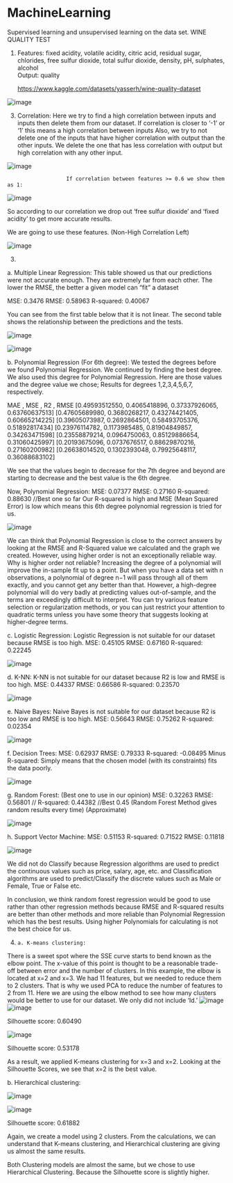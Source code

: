 # MachineLearning
Supervised learning and unsupervised learning on the data set.
                                                                 WINE QUALITY TEST
1.	Features: fixed acidity, volatile acidity, citric acid, residual sugar, chlorides, free sulfur dioxide, total sulfur dioxide, density, pH, sulphates, alcohol  
Output: quality

       https://www.kaggle.com/datasets/yasserh/wine-quality-dataset
  	
![image](https://github.com/Halime23/MachineLearning/assets/122736002/eabca6cd-b9a9-41c4-84c9-3cd086a17aff)


 
3.	Correlation: 
Here we try to find a high correlation between inputs and inputs then delete them from our dataset. If correlation is closer to ‘-1’ or ‘1’ this means a high correlation between inputs Also, we try to not delete one of the inputs that have higher correlation with output than the other inputs. We delete the one that has less correlation with output but high correlation with any other input.
            
 ![image](https://github.com/Halime23/MachineLearning/assets/122736002/99d21a4f-5879-4400-a06a-0bd470f35619)

                       If correlation between features >= 0.6 we show them as 1:
		       
 ![image](https://github.com/Halime23/MachineLearning/assets/122736002/351da477-f159-479e-bea6-229088a6f1b4)

So according to our correlation we drop out ‘free sulfur dioxide’ and ‘fixed acidity’ to get more accurate results.

We are going to use these features. (Non-High Correlation Left)

 ![image](https://github.com/Halime23/MachineLearning/assets/122736002/eb565ba3-8194-4727-8e36-3730901773dd)

3.	
a.	Multiple Linear Regression: This table showed us that our predictions were not accurate enough. They are extremely far from each other.
The lower the RMSE, the better a given model can “fit” a dataset 
	
MSE: 0.3476
RMSE: 0.58963
R-squared: 0.40067

You can see from the first table below that it is not linear. The second table shows the relationship between the predictions and the tests.

 ![image](https://github.com/Halime23/MachineLearning/assets/122736002/7172e6a4-adf3-4b9c-ac72-0f5e04c9738a)

 ![image](https://github.com/Halime23/MachineLearning/assets/122736002/cdd4239b-1acb-452b-849e-4297a57c2e91)


 
b.	Polynomial Regression (For 6th degree): We tested the degrees before we found Polynomial Regression. We continued by finding the best degree. We also used this degree for Polynomial Regression. Here are those values and the degree value we chose;
Results for degrees 1,2,3,4,5,6,7, respectively.

MAE		, 	MSE		, 	R2	, 		RMSE
[0.49593512550, 0.4065418896, 0.37337926065, 0.63760637513]
[0.47605689980, 0.3680268217, 0.43274421405, 0.60665214225]
[0.39605073987, 0.2692864501, 0.58493705376, 0.51892817434]
[0.23976114782, 0.1173985485, 0.81904849857, 0.34263471598]
[0.23558879214, 0.0964750063, 0.85129886654, 0.31060425997]
[0.20193675096, 0.0737676517, 0.88629870216, 0.27160200982]
[0.26638014520, 0.1302393048, 0.79925648117, 0.36088683102]

We see that the values begin to decrease for the 7th degree and beyond are starting to decrease and the best value is the 6th degree.

Now, Polynomial Regression: 
       MSE: 0.07377 
       RMSE: 0.27160
       R-squared: 0.88630 //Best one so far 
Our R-squared is high and MSE (Mean Squared Error) is low which means this 6th degree polynomial regression is tried for us.

  ![image](https://github.com/Halime23/MachineLearning/assets/122736002/819cb0e3-ebda-472a-b6f6-64beb2b03082)
  

We can think that Polynomial Regression is close to the correct answers by looking at the RMSE and R-Squared value we calculated and the graph we created. However, using higher order is not an exceptionally reliable way.
Why is higher order not reliable?
Increasing the degree of a polynomial will improve the in-sample fit up to a point. But when you have a data set with n observations, a polynomial of degree n−1 will pass through all of them exactly, and you cannot get any better than that.
However, a high-degree polynomial will do very badly at predicting values out-of-sample, and the terms are exceedingly difficult to interpret. You can try various feature selection or regularization methods, or you can just restrict your attention to quadratic terms unless you have some theory that suggests looking at higher-degree terms.

c.	Logistic Regression: Logistic Regression is not suitable for our dataset because RMSE is too high.
MSE: 0.45105
RMSE: 0.67160
R-squared: 0.22245

![image](https://github.com/Halime23/MachineLearning/assets/122736002/bc722c91-bda6-4af1-8984-f2edfe3ffea7)

 
d.	K-NN: K-NN is not suitable for our dataset because R2 is low and RMSE is too high.
MSE: 0.44337
RMSE: 0.66586
R-squared: 0.23570

![image](https://github.com/Halime23/MachineLearning/assets/122736002/b47d7104-2d38-42f5-9723-bcdd5126d64f)

 
e.	Naive Bayes: Naive Bayes is not suitable for our dataset because R2 is too low and RMSE is too high.
MSE: 0.56643
RMSE: 0.75262
R-squared: 0.02354

![image](https://github.com/Halime23/MachineLearning/assets/122736002/4a94f886-a865-44c9-ab51-933fa11e0fa6)

 
f.	Decision Trees:
MSE: 0.62937
RMSE: 0.79333
R-squared: -0.08495
Minus R-squared: Simply means that the chosen model (with its constraints) fits the data poorly.

 ![image](https://github.com/Halime23/MachineLearning/assets/122736002/1ab3333e-9449-40d3-a076-755b76317938)

g.	Random Forest: (Best one to use in our opinion)
MSE: 0.32263
RMSE: 0.56801 //
R-squared: 0.44382 //Best 0.45 (Random Forest Method gives random results every time)
(Approximate)

![image](https://github.com/Halime23/MachineLearning/assets/122736002/ca63af95-7dc1-48c0-a5db-a3e57c8ad3f3)

 
h.	Support Vector Machine: 
MSE:  0.51153
R-squared:  0.71522
RMSE:  0.11818

 ![image](https://github.com/Halime23/MachineLearning/assets/122736002/ac08d79a-6423-44bf-9354-0f1d9b02a20b)


We did not do Classify because Regression algorithms are used to predict the continuous values such as price, salary, age, etc. and Classification algorithms are used to predict/Classify the discrete values such as Male or Female, True or False etc.


In conclusion, we think random forest regression would be good to use rather than other regression methods because RMSE and R-squared results are better than other methods and more reliable than Polynomial Regression which has the best results. Using higher Polynomials for calculating is not the best choice for us.


4.	
       a. K-means clustering:
There is a sweet spot where the SSE curve starts to bend known as the elbow point. The x-value of this point is thought to be a reasonable trade-off between error and the number of clusters. In this example, the elbow is located at x=2 and x=3.
We had 11 features, but we needed to reduce them to 2 clusters. That is why we used PCA to reduce the number of features to 2 from 11.
Here we are using the elbow method to see how many clusters would be better to use for our dataset. We only did not include ‘Id.’
 ![image](https://github.com/Halime23/MachineLearning/assets/122736002/3b790793-02c4-4eba-b59a-ea54b8937370)
![image](https://github.com/Halime23/MachineLearning/assets/122736002/375fa125-1845-4a34-a410-6e16fb8ef1c4)


 
Silhouette score: 0.60490

 ![image](https://github.com/Halime23/MachineLearning/assets/122736002/c5345113-f0e5-4f0a-856b-63f45bc437d0)

Silhouette score: 0.53178

As a result, we applied K-means clustering for x=3 and x=2. Looking at the Silhouette Scores, we see that x=2 is the best value.

b. Hierarchical clustering:

 ![image](https://github.com/Halime23/MachineLearning/assets/122736002/13d1462a-bc0f-433c-97fb-2ff2178360ed)

 ![image](https://github.com/Halime23/MachineLearning/assets/122736002/2d0b8da1-4cc0-4167-ae3e-7986bf3ae631)

Silhouette score: 0.61882

Again, we create a model using 2 clusters. From the calculations, we can understand that K-means clustering, and Hierarchical clustering are giving us almost the same results.

Both Clustering models are almost the same, but we chose to use Hierarchical Clustering. Because the Silhouette score is slightly higher.
